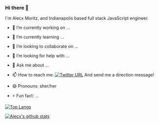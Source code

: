 ### Hi there 👋

I'm Alecx Moritz, and Indianapolis based full stack JavaScript engineer. 


- 🔭 I’m currently working on ...
- 🌱 I’m currently learning ...
- 👯 I’m looking to collaborate on ...
- 🤔 I’m looking for help with ...
- 💬 Ask me about ...
- 📫 How to reach me: [![Twitter URL](https://img.shields.io/twitter/url/https/twitter.com/consoledotyikes.svg?style=social&label=Follow%20%40consoledotyikes)](https://twitter.com/consoledotyikes) And send me a direction message!

- 😄 Pronouns: sher/her
- ⚡ Fun fact: ...



[![Top Langs](https://github-readme-stats.vercel.app/api/top-langs/?username=alecxmoritz&theme=synthwave)](https://github.com/anuraghazra/github-readme-stats)


[![Alecx's github stats](https://github-readme-stats.vercel.app/api?username=alecxmoritz&count_private=true&show_icons=true&theme=synthwave&langs_count=true)](https://github.com/anuraghazra/github-readme-stats)
